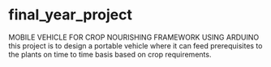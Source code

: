 # final_year_project
MOBILE VEHICLE FOR CROP NOURISHING FRAMEWORK USING  ARDUINO this project is to design a portable vehicle where it can feed prerequisites  to the plants on time to time basis based on crop requirements.
